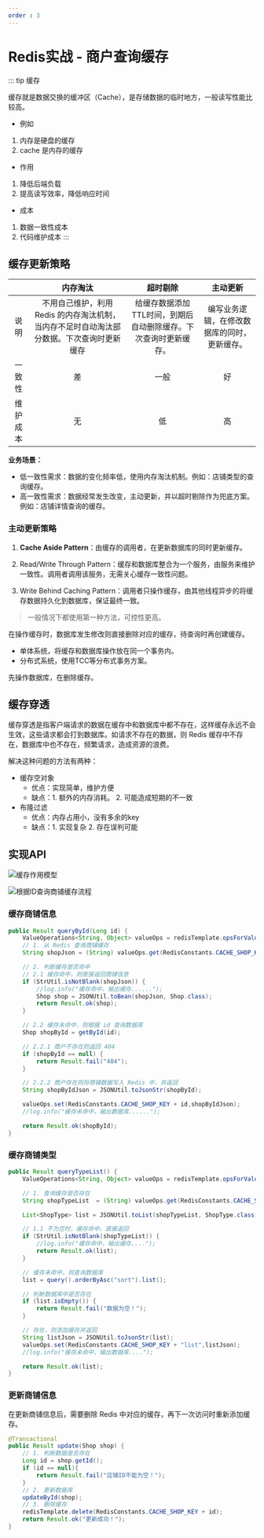 ```yaml
---
order : 3
---
```

# Redis实战 - 商户查询缓存

::: tip 缓存

缓存就是数据交换的缓冲区（Cache），是存储数据的临时地方，一般读写性能比较高。

- 例如
1. 内存是硬盘的缓存
2. cache 是内存的缓存


- 作用

1. 降低后端负载
2. 提高读写效率，降低响应时间

- 成本

1. 数据一致性成本
2. 代码维护成本
:::

## 缓存更新策略

||内存淘汰|超时剔除|主动更新|
|:---:|:---:|:---:|:---:|
|说明|不用自己维护，利用 Redis 的内存淘汰机制，当内存不足时自动淘汰部分数据。下次查询时更新缓存|给缓存数据添加TTL时间，到期后自动删除缓存。下次查询时更新缓存。|编写业务逻辑，在修改数据库的同时，更新缓存。|
|一致性|差|一般|好|
|维护成本|无|低|高|

**业务场景：**
- 低一致性需求：数据的变化频率低，使用内存淘汰机制。例如：店铺类型的查询缓存。
- 高一致性需求：数据经常发生改变，主动更新，并以超时剔除作为兜底方案。例如：店铺详情查询的缓存。


### 主动更新策略

1. **Cache Aside Pattern**：由缓存的调用者，在更新数据库的同时更新缓存。

2. Read/Write Through Pattern：缓存和数据库整合为一个服务，由服务来维护一致性。调用者调用该服务，无需关心缓存一致性问题。

3. Write Behind Caching Pattern：调用者只操作缓存，由其他线程异步的将缓存数据持久化到数据库，保证最终一致。

> 一般情况下都使用第一种方法，可控性更高。

在操作缓存时，数据库发生修改则直接删除对应的缓存，待查询时再创建缓存。

- 单体系统，将缓存和数据库操作放在同一个事务内。
- 分布式系统，使用TCC等分布式事务方案。

先操作数据库，在删除缓存。



## 缓存穿透

缓存穿透是指客户端请求的数据在缓存中和数据库中都不存在，这样缓存永远不会生效，这些请求都会打到数据库。如请求不存在的数据，则 Redis 缓存中不存在，数据库中也不存在，频繁请求，造成资源的浪费。

解决这种问题的方法有两种：
- 缓存空对象
    - 优点：实现简单，维护方便
    - 缺点：1. 额外的内存消耗。 2. 可能造成短期的不一致
- 布隆过滤
    - 优点：内存占用小，没有多余的key
    - 缺点：1. 实现复杂 2. 存在误判可能

## 实现API

![缓存作用模型](../../../../assets/merchant-query-cache/2023-05-30-21-08-29.png)

![根据ID查询商铺缓存流程](../../../../assets/merchant-query-cache/2023-05-30-21-09-21.png)

### 缓存商铺信息
```java
public Result queryById(Long id) {
    ValueOperations<String, Object> valueOps = redisTemplate.opsForValue();
    // 1. 从 Redis 查询商铺缓存
    String shopJson = (String) valueOps.get(RedisConstants.CACHE_SHOP_KEY + id);

    // 2. 判断缓存是否命中
    // 2.1 缓存命中，则直接返回商铺信息
    if (StrUtil.isNotBlank(shopJson)) {
        //log.info("缓存命中，输出缓存......");
        Shop shop = JSONUtil.toBean(shopJson, Shop.class);
        return Result.ok(shop);
    }

    // 2.2 缓存未命中，则根据 id 查询数据库
    Shop shopById = getById(id);

    // 2.2.1 商户不存在则返回 404
    if (shopById == null) {
        return Result.fail("404");
    }

    // 2.2.2 商户存在则将商铺数据写入 Redis 中，并返回
    String shopByIdJson = JSONUtil.toJsonStr(shopById);

    valueOps.set(RedisConstants.CACHE_SHOP_KEY + id,shopByIdJson);
    //log.info("缓存未命中，输出数据库......");

    return Result.ok(shopById);
}
```

### 缓存商铺类型

```java
public Result queryTypeList() {
    ValueOperations<String, Object> valueOps = redisTemplate.opsForValue();

    // 1. 查询缓存是否存在
    String shopTypeList  = (String) valueOps.get(RedisConstants.CACHE_SHOP_KEY + "list");

    List<ShopType> list = JSONUtil.toList(shopTypeList, ShopType.class);

    // 1.1 不为空时，缓存命中，直接返回
    if (StrUtil.isNotBlank(shopTypeList)) {
        //log.info("缓存命中，输出缓存....");
        return Result.ok(list);
    }

    // 缓存未命中，则查询数据库
    list = query().orderByAsc("sort").list();

    // 判断数据库中是否存在
    if (list.isEmpty()) {
        return Result.fail("数据为空！");
    }

    // 存在，则添加缓存并返回
    String listJson = JSONUtil.toJsonStr(list);
    valueOps.set(RedisConstants.CACHE_SHOP_KEY + "list",listJson);
    //log.info("缓存未命中，输出数据库....");

    return Result.ok(list);
}
```


### 更新商铺信息

在更新商铺信息后，需要删除 Redis 中对应的缓存，再下一次访问时重新添加缓存。
```java
@Transactional
public Result update(Shop shop) {
    // 1. 判断数据是否存在
    Long id = shop.getId();
    if (id == null){
        return Result.fail("店铺ID不能为空！");
    }
    // 2. 更新数据库
    updateById(shop);
    // 3. 删除缓存
    redisTemplate.delete(RedisConstants.CACHE_SHOP_KEY + id);
    return Result.ok("更新成功！");
}
```

